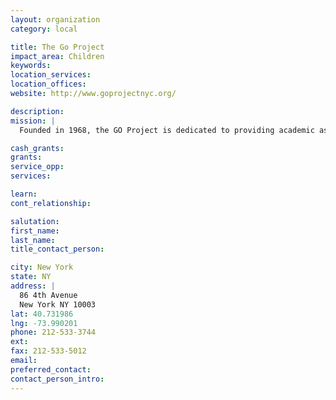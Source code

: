 ```yaml
---
layout: organization
category: local

title: The Go Project
impact_area: Children
keywords: 
location_services: 
location_offices: 
website: http://www.goprojectnyc.org/

description: 
mission: |
  Founded in 1968, the GO Project is dedicated to providing academic assistance and social services to low- income, underperforming elementary school children in Lower Manhattan GO identifies public school students performing below grade level and helps improve their academic performance, build self-esteem, and develop essential life skills. GO’s year-round programs address the intellectual, social and emotional needs of children and their families. 

cash_grants: 
grants: 
service_opp: 
services: 

learn: 
cont_relationship: 

salutation: 
first_name: 
last_name: 
title_contact_person: 

city: New York
state: NY
address: |
  86 4th Avenue     
  New York NY 10003
lat: 40.731986
lng: -73.990201
phone: 212-533-3744
ext: 
fax: 212-533-5012
email: 
preferred_contact: 
contact_person_intro: 
---
```

